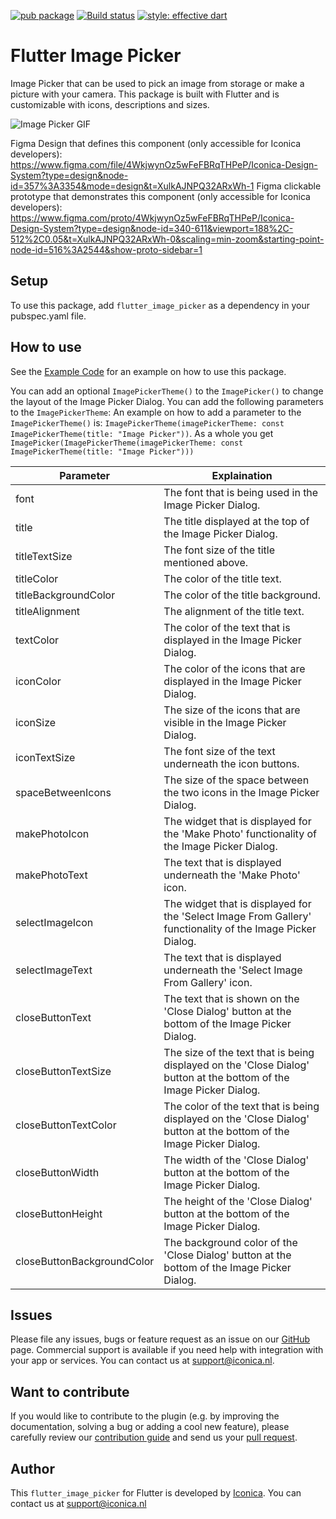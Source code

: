 [![pub package](https://img.shields.io/pub/v/flutter_introduction_widget.svg)](https://github.com/Iconica-Development) [![Build status](https://img.shields.io/github/workflow/status/Iconica-Development/flutter_introduction_widget/CI)](https://github.com/Iconica-Development/flutter_image_picker/actions/new) [![style: effective dart](https://img.shields.io/badge/style-effective_dart-40c4ff.svg)](https://github.com/tenhobi/effective_dart)

# Flutter Image Picker

Image Picker that can be used to pick an image from storage or make a picture with your camera. This package is built with Flutter and is customizable with icons, descriptions and sizes.

![Image Picker GIF](flutter_image_picker.gif)

Figma Design that defines this component (only accessible for Iconica developers): https://www.figma.com/file/4WkjwynOz5wFeFBRqTHPeP/Iconica-Design-System?type=design&node-id=357%3A3354&mode=design&t=XulkAJNPQ32ARxWh-1
Figma clickable prototype that demonstrates this component (only accessible for Iconica developers): https://www.figma.com/proto/4WkjwynOz5wFeFBRqTHPeP/Iconica-Design-System?type=design&node-id=340-611&viewport=188%2C-512%2C0.05&t=XulkAJNPQ32ARxWh-0&scaling=min-zoom&starting-point-node-id=516%3A2544&show-proto-sidebar=1

## Setup

To use this package, add `flutter_image_picker` as a dependency in your pubspec.yaml file.

## How to use

See the [Example Code](example/lib/main.dart) for an example on how to use this package.

You can add an optional `ImagePickerTheme()` to the `ImagePicker()` to change the layout of the Image Picker Dialog. You can add the following parameters to the `ImagePickerTheme`:
An example on how to add a parameter to the `ImagePickerTheme()` is: `ImagePickerTheme(imagePickerTheme: const ImagePickerTheme(title: "Image Picker"))`.
As a whole you get `ImagePicker(ImagePickerTheme(imagePickerTheme: const ImagePickerTheme(title: "Image Picker")))`

| Parameter                  | Explaination                                                                                                         |
| -------------------------- | -------------------------------------------------------------------------------------------------------------------- |
| font                       | The font that is being used in the Image Picker Dialog.                                                              |
| title                      | The title displayed at the top of the Image Picker Dialog.                                                           |
| titleTextSize              | The font size of the title mentioned above.                                                                          |
| titleColor                 | The color of the title text.                                                                                         |
| titleBackgroundColor       | The color of the title background.                                                                                   |
| titleAlignment             | The alignment of the title text.                                                                                     |
| textColor                  | The color of the text that is displayed in the Image Picker Dialog.                                                  |
| iconColor                  | The color of the icons that are displayed in the Image Picker Dialog.                                                |
| iconSize                   | The size of the icons that are visible in the Image Picker Dialog.                                                   |
| iconTextSize               | The font size of the text underneath the icon buttons.                                                               |
| spaceBetweenIcons          | The size of the space between the two icons in the Image Picker Dialog.                                              |
| makePhotoIcon              | The widget that is displayed for the 'Make Photo' functionality of the Image Picker Dialog.                          |
| makePhotoText              | The text that is displayed underneath the 'Make Photo' icon.                                                         |
| selectImageIcon            | The widget that is displayed for the 'Select Image From Gallery' functionality of the Image Picker Dialog.           |
| selectImageText            | The text that is displayed underneath the 'Select Image From Gallery' icon.                                          |
| closeButtonText            | The text that is shown on the 'Close Dialog' button at the bottom of the Image Picker Dialog.                        |
| closeButtonTextSize        | The size of the text that is being displayed on the 'Close Dialog' button at the bottom of the Image Picker Dialog.  |
| closeButtonTextColor       | The color of the text that is being displayed on the 'Close Dialog' button at the bottom of the Image Picker Dialog. |
| closeButtonWidth           | The width of the 'Close Dialog' button at the bottom of the Image Picker Dialog.                                     |
| closeButtonHeight          | The height of the 'Close Dialog' button at the bottom of the Image Picker Dialog.                                    |
| closeButtonBackgroundColor | The background color of the 'Close Dialog' button at the bottom of the Image Picker Dialog.                          |

## Issues

Please file any issues, bugs or feature request as an issue on our [GitHub](https://github.com/Iconica-Development/flutter_image_picker) page. Commercial support is available if you need help with integration with your app or services. You can contact us at [support@iconica.nl](mailto:support@iconica.nl).

## Want to contribute

If you would like to contribute to the plugin (e.g. by improving the documentation, solving a bug or adding a cool new feature), please carefully review our [contribution guide](./CONTRIBUTING.md) and send us your [pull request](https://github.com/Iconica-Development/flutter_image_picker/pulls).

## Author

This `flutter_image_picker` for Flutter is developed by [Iconica](https://iconica.nl). You can contact us at <support@iconica.nl>
